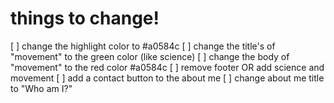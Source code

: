 # things to change!
[ ] change the highlight color to #a0584c
[ ] change the title's of "movement" to the green color (like science)
[ ] change the body of "movement" to the red color #a0584c
[ ] remove footer OR add science and movement
[ ] add a contact button to the about me
[ ] change about me title to "Who am I?"